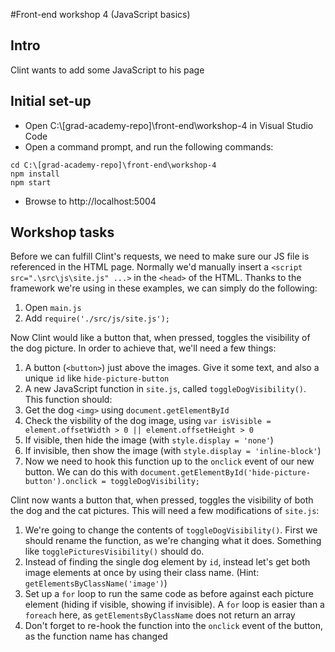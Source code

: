 #Front-end workshop 4 (JavaScript basics)
## Intro
Clint wants to add some JavaScript to his page
## Initial set-up
* Open C:\\[grad-academy-repo]\front-end\workshop-4 in Visual Studio Code  
* Open a command prompt, and run the following commands:
```
cd C:\[grad-academy-repo]\front-end\workshop-4
npm install
npm start
```
* Browse to http://localhost:5004

## Workshop tasks
Before we can fulfill Clint's requests, we need to make sure our JS file is referenced in the HTML page. Normally we'd manually insert a `<script src=".\src\js\site.js" ...>` in the `<head>` of the HTML. Thanks to the framework we're using in these examples, we can simply do the following:

1. Open `main.js`
2. Add `require('./src/js/site.js');`

Now Clint would like a button that, when pressed, toggles the visibility of the dog picture. In order to achieve that, we'll need a few things:

1. A button (`<button>`) just above the images. Give it some text, and also a unique `id` like `hide-picture-button`
2. A new JavaScript function in `site.js`, called `toggleDogVisibility()`. This function should:
  1. Get the dog `<img>` using `document.getElementById`
  2. Check the visbility of the dog image, using `var isVisible = element.offsetWidth > 0 || element.offsetHeight > 0`
  3. If visible, then hide the image (with `style.display = 'none'`)
  4. If invisible, then show the image (with `style.display = 'inline-block'`)
3. Now we need to hook this function up to the `onclick` event of our new button. We can do this with `document.getElementById('hide-picture-button').onclick = toggleDogVisibility;`

Clint now wants a button that, when pressed, toggles the visibility of both the dog and the cat pictures. This will need a few modifications of `site.js`:

1. We're going to change the contents of `toggleDogVisibility()`. First we should rename the function, as we're changing what it does. Something like `togglePicturesVisibility()` should do.
2. Instead of finding the single dog element by `id`, instead let's get both image elements at once by using their class name. (Hint: `getElementsByClassName('image')`)
3. Set up a `for` loop to run the same code as before against each picture element (hiding if visible, showing if invisible). A `for` loop is easier than a `foreach` here, as  `getElementsByClassName` does not return an array
4. Don't forget to re-hook the function into the `onclick` event of the button, as the function name has changed

